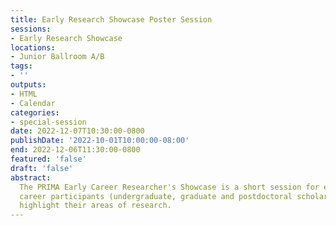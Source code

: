 ```yaml
---
title: Early Research Showcase Poster Session
sessions:
- Early Research Showcase
locations:
- Junior Ballroom A/B
tags:
- ''
outputs:
- HTML
- Calendar
categories:
- special-session
date: 2022-12-07T10:30:00-0800
publishDate: '2022-10-01T10:00:00-08:00'
end: 2022-12-06T11:30:00-0800
featured: 'false'
draft: 'false'
abstract: 
  The PRIMA Early Career Researcher's Showcase is a short session for early
  career participants (undergraduate, graduate and postdoctoral scholars) to
  highlight their areas of research.
---
```

